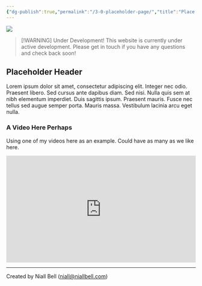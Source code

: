 ```yaml
---
{"dg-publish":true,"permalink":"/3-0-placeholder-page/","title":"Place Holder Page","contentClasses":"cards cards-cols-3 cards-cover cards-cover-no-border cards-title-hide-icons","noteIcon":null,"created":"2024-12-31T04:35:34.469-08:00","updated":"2025-02-20T15:21:51.164-08:00"}
---
```


![](https://i.imgur.com/DRjERAq.jpeg)

> [!WARNING] Under Development!
> This website is currently under active development. Please get in touch if you have any questions and check back soon!

## Placeholder Header

Lorem ipsum dolor sit amet, consectetur adipiscing elit. Integer nec odio. Praesent libero. Sed cursus ante dapibus diam. Sed nisi. Nulla quis sem at nibh elementum imperdiet. Duis sagittis ipsum. Praesent mauris. Fusce nec tellus sed augue semper porta. Mauris massa. Vestibulum lacinia arcu eget nulla. 

### A Video Here Perhaps

Using one of my videos here as an example. Could have as many as we like here.

<div style="position: relative; width: 100%; padding-bottom: 56.25%; /* 16:9 aspect ratio */ height: 0;">
    <iframe src="https://www.youtube.com/embed/6jQbNrrIXp4?si=xSTLNgxp1U_m7zm9&controls=0"
            style="position: absolute; top: 0; left: 0; width: 100%; height: 100%;"
            title="YouTube video player" frameborder="0" allow="accelerometer; autoplay; clipboard-write; encrypted-media; gyroscope; picture-in-picture; web-share" referrerpolicy="strict-origin-when-cross-origin" allowfullscreen>
    </iframe>
</div>


---
Created by Niall Bell (niall@niallbell.com)

